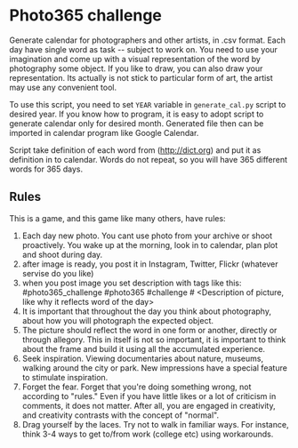 # Photo365 challenge

Generate calendar for photographers and other artists, in .csv format. Each day have single word as task -- subject to work on. You need to use your imagination and come up with a visual representation of the word by photography some object. If you like to draw, you can also draw your representation. Its actually is not stick to particular form of art, the artist may use any convenient tool.

To use this script, you need to set `YEAR` variable in `generate_cal.py` script to desired year. If you know how to program, it is easy to adopt script to generate calendar only for desired month. Generated file then can be imported in calendar program like Google Calendar.

Script take definition of each word from (http://dict.org) and put it as definition in to calendar. Words do not repeat, so you will have 365 different words for 365 days.

## Rules

This is a game, and this game like many others, have rules:

1. Each day new photo. You cant use photo from your archive or shoot proactively. You wake up at the morning, look in to calendar, plan plot and shoot during day.
2. after image is ready, you post it in Instagram, Twitter, Flickr (whatever servise do you like)
3. when you post image you set description with tags like this: #photo365_challenge #photo365 #challenge #<word of the day> <Description of picture, like why it reflects word of the day>
4. It is important that throughout the day you think about photography, about how you will photograph the expected object.
5. The picture should reflect the word in one form or another, directly or through allegory. This in itself is not so important, it is important to think about the frame and build it using all the accumulated experience.
6. Seek inspiration. Viewing documentaries about nature, museums, walking around the city or park. New impressions have a special feature to stimulate inspiration.
7. Forget the fear. Forget that you're doing something wrong, not according to "rules." Even if you have little likes or a lot of criticism in comments, it does not matter. After all, you are engaged in creativity, and creativity contrasts with the concept of "normal".
8. Drag yourself by the laces. Try not to walk in familiar ways. For instance, think 3-4 ways to get to/from work (college etc) using workarounds.

